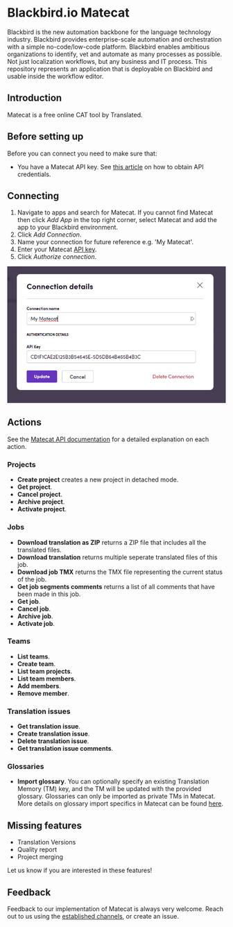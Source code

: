 # Blackbird.io Matecat

Blackbird is the new automation backbone for the language technology industry. Blackbird provides enterprise-scale automation and orchestration with a simple no-code/low-code platform. Blackbird enables ambitious organizations to identify, vet and automate as many processes as possible. Not just localization workflows, but any business and IT process. This repository represents an application that is deployable on Blackbird and usable inside the workflow editor.

## Introduction

<!-- begin docs -->

Matecat is a free online CAT tool by Translated.

## Before setting up

Before you can connect you need to make sure that:

- You have a Matecat API key. See [this article](https://guides.matecat.com/obtaining-api-credentials) on how to obtain API credentials.

## Connecting

1. Navigate to apps and search for Matecat. If you cannot find Matecat then click _Add App_ in the top right corner, select Matecat and add the app to your Blackbird environment.
2. Click _Add Connection_.
3. Name your connection for future reference e.g. 'My Matecat'.
4. Enter your Matecat [API key](https://guides.matecat.com/obtaining-api-credentials).
5. Click _Authorize connection_.

![connecting](image/README/1693310380983.png)

## Actions

See the [Matecat API documentation](https://www.matecat.com/api/docs#/) for a detailed explanation on each action.

### Projects

- **Create project** creates a new project in detached mode.
- **Get project**.
- **Cancel project**.
- **Archive project**.
- **Activate project**.

### Jobs

- **Download translation as ZIP** returns a ZIP file that includes all the translated files.
- **Download translation** returns multiple seperate translated files of this job.
- **Download job TMX** returns the TMX file representing the current status of the job.
- **Get job segments comments** returns a list of all comments that have been made in this job.
- **Get job**.
- **Cancel job**.
- **Archive job**.
- **Activate job**.

### Teams

- **List teams**.
- **Create team**.
- **List team projects**.
- **List team members**.
- **Add members**.
- **Remove member**.

### Translation issues

- **Get translation issue**.
- **Create translation issue**.
- **Delete translation issue**.
- **Get translation issue comments**.

### Glossaries

- **Import glossary**. You can optionally specify an existing Translation Memory (TM) key, and the TM will be updated with the provided glossary. Glossaries can only be imported as private TMs in Matecat. More details on glossary import specifics in Matecat can be found [here](https://guides.matecat.com/how-to-add-a-glossary).

## Missing features

- Translation Versions
- Quality report
- Project merging

Let us know if you are interested in these features!

## Feedback

Feedback to our implementation of Matecat is always very welcome. Reach out to us using the [established channels](https://www.blackbird.io/), or create an issue.

<!-- end docs -->
